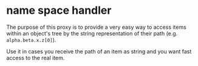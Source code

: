 # name space handler
The purpose of this proxy is to provide a very easy way to access items within an object's tree
by the string representation of their path (e.g. `alpha.beta.x.z[0]`). 

Use it in cases you receive the path of an item as string and you want fast access to the real item.